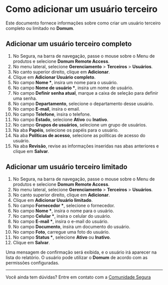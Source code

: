 # Como adicionar um usuário terceiro

Este documento fornece informações sobre como criar um usuário terceiro completo ou limitado no **Domum**.

## Adicionar um usuário terceiro completo

1. No Segura, na barra de navegação, passe o mouse sobre o Menu de produtos e selecione **Domum Remote Access**.
2. No menu lateral, selecione **Gerenciamento** > **Terceiros** > **Usuários**.
3. No canto superior direito, clique em **Adicionar**.
4. Clique em **Adicionar Usuário completo**.
5. No campo **Nome \***, insira um nome para o usuário.
6. No campo **Nome de usuário \***, insira um nome de usuário.
7. No campo **Definir senha atual**, marque a caixa de seleção para definir uma senha.
8. No campo **Departamento**, selecione o departamento desse usuário.
9. No campo **E-mail**, insira o email.
10. No campo **Telefone**, insira o telefone.
11. No campo **Estado**, selecione **Ativo** ou **Inativo**.
12. No campo **Grupos de usuários**, selecione um grupo de usuários.
13. Na aba **Papéis**, selecione os papéis para o usuário.
14. Na aba **Políticas de acesso**, selecione as políticas de acesso do usuário.
15. Na aba **Revisão**, revise as informações inseridas nas abas anteriores e clique em **Salvar**.

## Adicionar um usuário terceiro limitado

1. No Segura, na barra de navegação, passe o mouse sobre o Menu de produtos e selecione **Domum Remote Access**.
2. No menu lateral, selecione **Gerenciamento** > **Terceiros** > **Usuários**.
3. No canto superior direito, clique em **Adicionar**.
4. Clique em **Adicionar Usuário limitado**.
5. No campo **Fornecedor \***, selecione o fornecedor.
6. No campo **Nome \***, insira o nome para o usuário.
7. No campo **Celular \***, insira o celular do usuário.
8. No campo **E-mail \***, insira o e-mail do usuário.
9. No campo **Documento**, insira um documento do usuário.
10. No campo **Foto**, carregue uma foto do usuário.
11. No campo **Status \***, selecione **Ativo** ou **Inativo**.
12. Clique em **Salvar**.

Uma mensagem de confirmação será exibida, e o usuário irá aparecer na lista do relatório. O usuário pode utilizar o **Domum** de acordo com as permissões configuradas.

---
Você ainda tem dúvidas? Entre em contato com a [Comunidade Segura](https://community.Segura.io/)